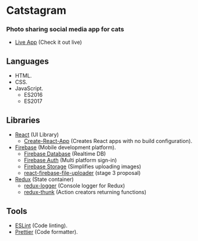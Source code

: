 # Catstagram

### Photo sharing social media app for cats
* [Live App](https://infallible-brahmagupta-be62bb.netlify.com/) (Check it out live)


## Languages

* HTML.
* CSS.
* JavaScript.
  * ES2016
  * ES2017

## Libraries
* [React](https://reactjs.org/) (UI Library)
  * [Create-React-App](https://github.com/facebook/create-react-app) (Creates React apps with no build configuration).
* [Firebase](https://firebase.google.com/) (Mobile development platform).
    * [Firebase Database](https://firebase.google.com/products/realtime-database/) (Realtime DB)
    * [Firebase Auth](https://firebase.google.com/products/auth/) (Multi platform sign-in)
    * [Firebase Storage](https://www.npmjs.com/package/react-firebase-file-uploader) (Simplifies uploading images)
    * [react-firebase-file-uploader](https://github.com/tc39/proposal-dynamic-import) (stage 3 proposal)
* [Redux](https://redux.js.org/) (State container)
  * [redux-logger](https://www.npmjs.com/package/redux-logger) (Console logger for Redux)
  * [redux-thunk](https://github.com/reduxjs/redux-thunk) (Action creators returning functions)


## Tools
* [ESLint](https://eslint.org/) (Code linting).
* [Prettier](https://prettier.io/) (Code formatter).
